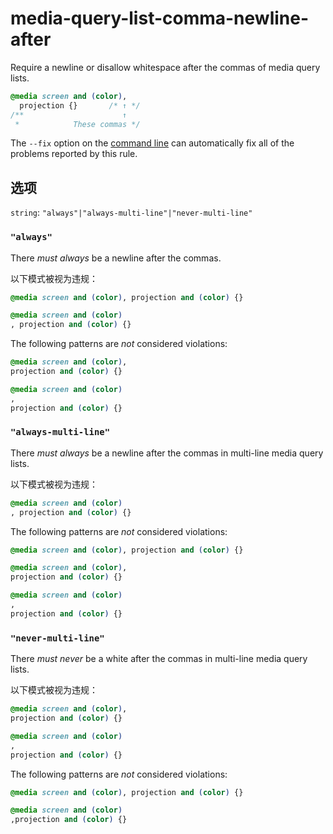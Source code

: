 # media-query-list-comma-newline-after

Require a newline or disallow whitespace after the commas of media query lists.

```css
@media screen and (color),
  projection {}       /* ↑ */
/**                      ↑
 *            These commas */
```

The `--fix` option on the [command line](../../../docs/user-guide/cli.md#autofixing-errors) can automatically fix all of the problems reported by this rule.

## 选项

`string`: `"always"|"always-multi-line"|"never-multi-line"`

### `"always"`

There *must always* be a newline after the commas.

以下模式被视为违规：

```css
@media screen and (color), projection and (color) {}
```

```css
@media screen and (color)
, projection and (color) {}
```

The following patterns are *not* considered violations:

```css
@media screen and (color),
projection and (color) {}
```

```css
@media screen and (color)
,
projection and (color) {}
```

### `"always-multi-line"`

There *must always* be a newline after the commas in multi-line media query lists.

以下模式被视为违规：

```css
@media screen and (color)
, projection and (color) {}
```

The following patterns are *not* considered violations:

```css
@media screen and (color), projection and (color) {}
```

```css
@media screen and (color),
projection and (color) {}
```

```css
@media screen and (color)
,
projection and (color) {}
```

### `"never-multi-line"`

There *must never* be a white after the commas in multi-line media query lists.

以下模式被视为违规：

```css
@media screen and (color),
projection and (color) {}
```

```css
@media screen and (color)
,
projection and (color) {}
```

The following patterns are *not* considered violations:

```css
@media screen and (color), projection and (color) {}
```

```css
@media screen and (color)
,projection and (color) {}
```
